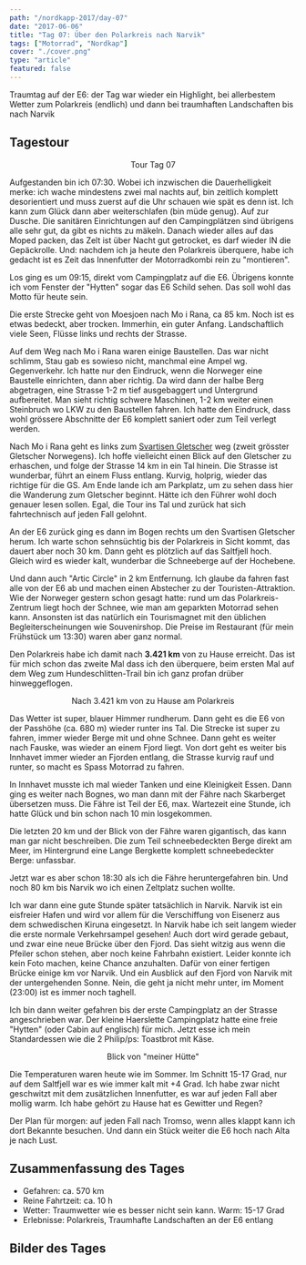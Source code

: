 ```yaml
---
path: "/nordkapp-2017/day-07"
date: "2017-06-06"
title: "Tag 07: Über den Polarkreis nach Narvik"
tags: ["Motorrad", "Nordkap"]
cover: "./cover.png"
type: "article"
featured: false
---
```


Traumtag auf der E6: der Tag war wieder ein Highlight, bei allerbestem Wetter zum Polarkreis (endlich) und dann bei traumhaften Landschaften bis nach Narvik

## Tagestour

<rehype-image src="Tour-Day-07.png"><center>Tour Tag 07</center></rehype-image>

Aufgestanden bin ich 07:30. Wobei ich inzwischen die Dauerhelligkeit merke: ich wache mindestens zwei mal nachts auf, bin zeitlich komplett desorientiert und muss zuerst auf die Uhr schauen wie spät es denn ist. Ich kann zum Glück dann aber weiterschlafen (bin müde genug). Auf zur Dusche. Die sanitären Einrichtungen auf den Campingplätzen sind übrigens alle sehr gut, da gibt es nichts zu mäkeln. Danach wieder alles auf das Moped packen, das Zelt ist über Nacht gut getrocket, es darf wieder IN die Gepäckrolle. Und: nachdem ich ja heute den Polarkreis überquere, habe ich gedacht ist es Zeit das Innenfutter der Motorradkombi rein zu "montieren".

Los ging es um 09:15, direkt vom Campingplatz auf die E6. Übrigens konnte ich vom Fenster der "Hytten" sogar das E6 Schild sehen. Das soll wohl das Motto für heute sein.

Die erste Strecke geht von Moesjoen nach Mo i Rana, ca 85 km. Noch ist es etwas bedeckt, aber trocken. Immerhin, ein guter Anfang. Landschaftlich viele Seen, Flüsse links und rechts der Strasse.

<photo-composition>
<rehype-image src="IMG_2230.JPG"><center></center></rehype-image>
<rehype-image src="IMG_2234.JPG"><center></center></rehype-image>
<rehype-image src="IMG_2236.JPG"><center></center></rehype-image>
</photo-composition>

Auf dem Weg nach Mo i Rana waren einige Baustellen. Das war nicht schlimm, Stau gab es sowieso nicht, manchmal eine Ampel wg. Gegenverkehr. Ich hatte nur den Eindruck, wenn die Norweger eine Baustelle einrichten, dann aber richtig. Da wird dann der halbe Berg abgetragen, eine Strasse 1-2 m tief ausgebaggert und Untergrund aufbereitet. Man sieht richtig schwere Maschinen, 1-2 km weiter einen Steinbruch wo LKW zu den Baustellen fahren. Ich hatte den Eindruck, dass wohl grössere Abschnitte der E6 komplett saniert oder zum Teil verlegt werden.

Nach Mo i Rana geht es links zum [Svartisen Gletscher](https://de.wikipedia.org/wiki/Svartisen) weg (zweit grösster Gletscher Norwegens). Ich hoffe vielleicht einen Blick auf den Gletscher zu erhaschen, und folge der Strasse 14 km in ein Tal hinein. Die Strasse ist wunderbar, führt an einem Fluss entlang. Kurvig, holprig, wieder das richtige für die GS. Am Ende lande ich am Parkplatz, um zu sehen dass hier die Wanderung zum Gletscher beginnt. Hätte ich den Führer wohl doch genauer lesen sollen. Egal, die Tour ins Tal und zurück hat sich fahrtechnisch auf jeden Fall gelohnt.

<rehype-image src="IMG_2239.JPG"><center></center></rehype-image>

An der E6 zurück ging es dann im Bogen rechts um den Svartisen Gletscher herum. Ich warte schon sehnsüchtig bis der Polarkreis in Sicht kommt, das dauert aber noch 30 km. Dann geht es plötzlich auf das Saltfjell hoch. Gleich wird es wieder kalt, wunderbar die Schneeberge auf der Hochebene. 

<photo-composition>
<rehype-image src="IMG_2247.JPG"><center></center></rehype-image>
<rehype-image src="IMG_2248.JPG"><center></center></rehype-image>
</photo-composition>

Und dann auch "Artic Circle" in 2 km Entfernung. Ich glaube da fahren fast alle von der E6 ab und machen einen Abstecher zu der Touristen-Attraktion. Wie der Norweger gestern schon gesagt hatte: rund um das Polarkreis-Zentrum liegt hoch der Schnee, wie man am geparkten Motorrad sehen kann. Ansonsten ist das natürlich ein Tourismagnet mit den üblichen Begleiterscheinungen wie Souvenirshop. Die Preise im Restaurant (für mein Frühstück um 13:30) waren aber ganz normal.

<photo-composition>
<rehype-image src="IMG_2271.JPG"><center></center></rehype-image>
<rehype-image src="IMG_2282.JPG"><center></center></rehype-image>
<rehype-image src="IMG_2258.JPG"><center></center></rehype-image>
</photo-composition>

Den Polarkreis habe ich damit nach **3.421 km** von zu Hause erreicht. Das ist für mich schon das zweite Mal dass ich den überquere, beim ersten Mal auf dem Weg zum Hundeschlitten-Trail bin ich ganz profan drüber hinweggeflogen.

<rehype-image src="IMG_2310.JPG"><center>Nach 3.421 km von zu Hause am Polarkreis</center></rehype-image>

Das Wetter ist super, blauer Himmer rundherum. Dann geht es die E6 von der Passhöhe (ca. 680 m) wieder runter ins Tal. Die Strecke ist super zu fahren, immer wieder Berge mit und ohne Schnee. Dann geht es weiter nach Fauske, was wieder an einem Fjord liegt. Von dort geht es weiter bis Innhavet immer wieder an Fjorden entlang, die Strasse kurvig rauf und runter, so macht es Spass Motorrad zu fahren.

<photo-composition>
<rehype-image src="IMG_2317.JPG"><center></center></rehype-image>
<rehype-image src="IMG_2342.JPG"><center></center></rehype-image>
</photo-composition>

In Innhavet musste ich mal wieder Tanken und eine Kleinigkeit Essen. Dann ging es weiter nach Bognes, wo man dann mit der Fähre nach Skarberget übersetzen muss. Die Fähre ist Teil der E6, max. Wartezeit eine Stunde, ich hatte Glück und bin schon nach 10 min losgekommen.

Die letzten 20 km und der Blick von der Fähre waren gigantisch, das kann man gar nicht beschreiben. Die zum Teil schneebedeckten Berge direkt am Meer, im Hintergrund eine Lange Bergkette komplett schneebedeckter Berge: unfassbar.

<photo-composition>
<rehype-image src="IMG_2352.JPG"><center></center></rehype-image>
<rehype-image src="IMG_2346.JPG"><center></center></rehype-image>
<rehype-image src="IMG_2354.JPG"><center></center></rehype-image>
</photo-composition>

Jetzt war es aber schon 18:30 als ich die Fähre heruntergefahren bin. Und noch 80 km bis Narvik wo ich einen Zeltplatz suchen wollte.

Ich war dann eine gute Stunde später tatsächlich in Narvik. Narvik ist ein eisfreier Hafen und wird vor allem für die Verschiffung von Eisenerz aus dem schwedischen Kiruna eingesetzt. In Narvik habe ich seit langem wieder die erste normale Verkehrsampel gesehen! Auch dort wird gerade gebaut, und zwar eine neue Brücke über den Fjord. Das sieht witzig aus wenn die Pfeiler schon stehen, aber noch keine Fahrbahn existiert. Leider konnte ich kein Foto machen, keine Chance anzuhalten. Dafür von einer fertigen Brücke einige km vor Narvik. Und ein Ausblick auf den Fjord von Narvik mit der untergehenden Sonne. Nein, die geht ja nicht mehr unter, im Moment (23:00) ist es immer noch taghell.

<photo-composition>
<rehype-image src="IMG_2369.JPG"><center></center></rehype-image>
<rehype-image src="IMG_2378.JPG"><center></center></rehype-image>
</photo-composition>

Ich bin dann weiter gefahren bis der erste Campingplatz an der Strasse angeschrieben war. Der kleine Haerslette Campingplatz hatte eine freie "Hytten" (oder Cabin auf englisch) für mich. Jetzt esse ich mein Standardessen wie die 2 Philip/ps: Toastbrot mit Käse.

<rehype-image src="IMG_2383.JPG"><center>Blick von "meiner Hütte"</center></rehype-image>


Die Temperaturen waren heute wie im Sommer. Im Schnitt 15-17 Grad, nur auf dem Saltfjell war es wie immer kalt mit +4 Grad. Ich habe zwar nicht geschwitzt mit dem zusätzlichen Innenfutter, es war auf jeden Fall aber mollig warm. Ich habe gehört zu Hause hat es Gewitter und Regen?

Der Plan für morgen: auf jeden Fall nach Tromso, wenn alles klappt kann ich dort Bekannte besuchen. Und dann ein Stück weiter die E6 hoch nach Alta je nach Lust.

## Zusammenfassung des Tages

* Gefahren: ca. 570 km
* Reine Fahrtzeit: ca. 10 h
* Wetter: Traumwetter wie es besser nicht sein kann. Warm: 15-17 Grad
* Erlebnisse: Polarkreis, Traumhafte Landschaften an der E6 entlang

## Bilder des Tages

<photo-composition>
<rehype-image src="IMG_2252.JPG"><center></center></rehype-image>
<rehype-image src="IMG_2284.JPG"><center></center></rehype-image>
<rehype-image src="IMG_2300.JPG"><center></center></rehype-image>
<rehype-image src="IMG_2317.JPG"><center></center></rehype-image>
<rehype-image src="IMG_2343.JPG"><center></center></rehype-image>
<rehype-image src="IMG_2346.JPG"><center></center></rehype-image>
<rehype-image src="IMG_2351.JPG"><center></center></rehype-image>
<rehype-image src="IMG_2370.JPG"><center></center></rehype-image>
</photo-composition>
